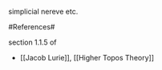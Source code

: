 
simplicial nereve etc.

#References#

section 1.1.5 of 

* [[Jacob Lurie]], [[Higher Topos Theory]]